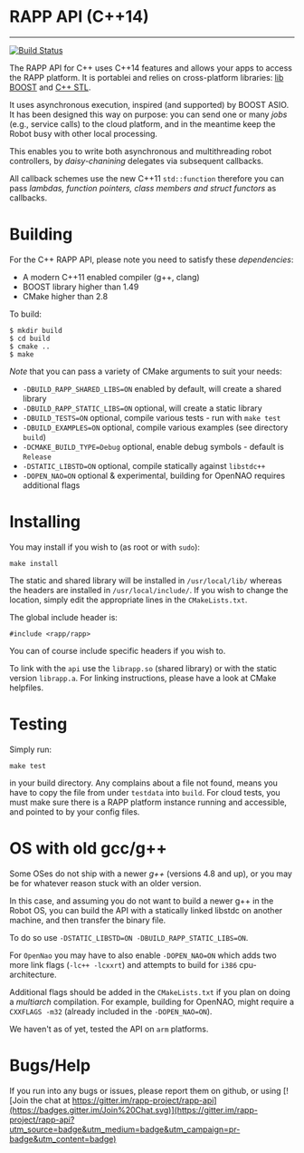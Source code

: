 # RAPP API (C++14)
-----------------------

[![Build Status](https://travis-ci.org/rapp-project/rapp-api.svg?branch=cpp_dev)](https://travis-ci.org/rapp-project/rapp-api)

The RAPP API for C++ uses C++14 features and allows your apps to access the RAPP platform.
It is portablei and relies on cross-platform libraries: 
[lib BOOST](http://www.boost.org) and [C++ STL](https://en.wikipedia.org/wiki/Standard_Template_Library).

It uses asynchronous execution, inspired (and supported) by BOOST ASIO.
It has been designed this way on purpose: you can send one or many *jobs* (e.g., service calls)
to the cloud platform, and in the meantime keep the Robot busy with other local processing.

This enables you to write both asynchronous and multithreading robot controllers,
by *daisy-chanining* delegates via subsequent callbacks.

All callback schemes use the new C++11 `std::function` therefore you can pass 
*lambdas, function pointers, class members and struct functors* as callbacks.

# Building

For the C++ RAPP API, please note you need to satisfy these *dependencies*:
* A modern C++11 enabled compiler (g++, clang) 
* BOOST library higher than 1.49
* CMake higher than 2.8

To build:
```
$ mkdir build
$ cd build
$ cmake ..
$ make
```

*Note* that you can pass a variety of CMake arguments to suit your needs:

* `-DBUILD_RAPP_SHARED_LIBS=ON` enabled by default, will create a shared library
* `-DBUILD_RAPP_STATIC_LIBS=ON` optional, will create a static library
* `-DBUILD_TESTS=ON`            optional, compile various tests - run with `make test`
* `-DBUILD_EXAMPLES=ON`         optional, compile various examples (see directory `build`)
* `-DCMAKE_BUILD_TYPE=Debug`    optional, enable debug symbols - default is `Release`
* `-DSTATIC_LIBSTD=ON`          optional, compile statically against `libstdc++`
* `-DOPEN_NAO=ON`               optional & experimental, building for OpenNAO requires additional flags

# Installing

You may install if you wish to (as root or with `sudo`):
```
make install
```

The static and shared library will be installed in `/usr/local/lib/`
whereas the headers are installed in `/usr/local/include/`.
If you wish to change the location, simply edit the appropriate lines in the `CMakeLists.txt`.

The global include header is:
```
#include <rapp/rapp>
```

You can of course include specific headers if you wish to.

To link with the `api` use the `librapp.so` (shared library) or with the static version `librapp.a`.
For linking instructions, please have a look at CMake helpfiles.

# Testing

Simply run:

```
make test
```

in your build directory.
Any complains about a file not found, means you have to copy the file from under `testdata` into `build`.
For cloud tests, you must make sure there is a RAPP platform instance running and accessible, and pointed to
by your config files.


# OS with old gcc/g++

Some OSes do not ship with a newer *g++* (versions 4.8 and up), 
or you may be for whatever reason stuck with an older version.

In this case, and assuming you do not want to build a newer g++ in the Robot OS,
you can build the API with a statically linked libstdc on another machine, and then transfer the binary file.

To do so use `-DSTATIC_LIBSTD=ON -DBUILD_RAPP_STATIC_LIBS=ON`.

For `OpenNao` you may have to also enable `-DOPEN_NAO=ON` which adds two more link flags (`-lc++ -lcxxrt`)
and attempts to build for `i386` cpu-architecture.

Additional flags should be added in the `CMakeLists.txt` if you plan on doing a *multiarch* compilation.
For example, building for OpenNAO, might require a `CXXFLAGS -m32` (already included in the `-DOPEN_NAO=ON`).

We haven't as of yet, tested the API on `arm` platforms.

# Bugs/Help

If you run into any bugs or issues, please report them on github, or using [![Join the chat at https://gitter.im/rapp-project/rapp-api](https://badges.gitter.im/Join%20Chat.svg)](https://gitter.im/rapp-project/rapp-api?utm_source=badge&utm_medium=badge&utm_campaign=pr-badge&utm_content=badge)


